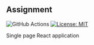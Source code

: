 ## Assignment

![GitHub Actions](https://github.com/macwille/assignment/workflows/CI/CD-pipeline/badge.svg)
[![License: MIT](https://img.shields.io/badge/License-MIT-yellow.svg)](https://opensource.org/licenses/MIT)

Single page React application
